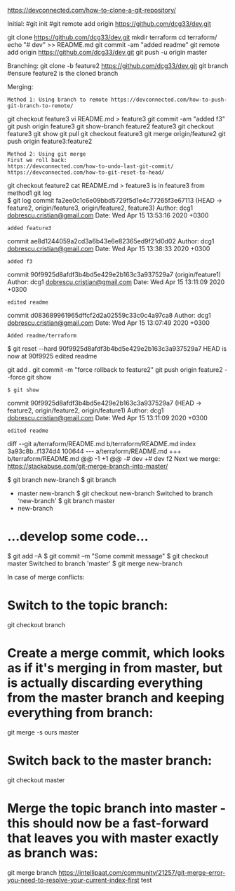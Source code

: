 https://devconnected.com/how-to-clone-a-git-repository/

Initial:
#git init 
#git remote add origin https://github.com/dcg33/dev.git

git clone https://github.com/dcg33/dev.git
mkdir terraform
cd terraform/
echo "# dev" >> README.md
git commit -am "added readme"
git remote add origin https://github.com/dcg33/dev.git
git push -u origin master

Branching:
git clone -b feature2 https://github.com/dcg33/dev.git
git branch #ensure feature2 is the cloned branch

Merging: 

	Method 1: Using branch to remote https://devconnected.com/how-to-push-git-branch-to-remote/
 git checkout feature3
 vi README.md > feature3
 git commit -am "added f3"
 git push origin feature3
 git show-branch
  feature2
  feature3
    git checkout feature3
    git show
    git pull
    git checkout feature3
    git merge origin/feature2
    git push origin feature3:feature2
	
	Method 2: Using git merge
	First we roll back:
	https://devconnected.com/how-to-undo-last-git-commit/
	https://devconnected.com/how-to-git-reset-to-head/
 git checkout feature2
 cat README.md > feature3 is in feature3 from method1
 git log 	
	$ git log
commit fa2ee0c1c6e09bbd5729f5d1e4c77265f3e67113 (HEAD -> feature2, origin/feature3, origin/feature2, feature3)
Author: dcg1 <dobrescu.cristian@gmail.com>
Date:   Wed Apr 15 13:53:16 2020 +0300

    added feature3

commit ae8d1244059a2cd3a6b43e6e82365ed9f21d0d02
Author: dcg1 <dobrescu.cristian@gmail.com>
Date:   Wed Apr 15 13:38:33 2020 +0300

    added f3

commit 90f9925d8afdf3b4bd5e429e2b163c3a937529a7 (origin/feature1)
Author: dcg1 <dobrescu.cristian@gmail.com>
Date:   Wed Apr 15 13:11:09 2020 +0300

    edited readme

commit d083689961965dffcf2d2a02559c33c0c4a97ca8
Author: dcg1 <dobrescu.cristian@gmail.com>
Date:   Wed Apr 15 13:07:49 2020 +0300

    Added readme/terraform
	
$ git reset --hard 90f9925d8afdf3b4bd5e429e2b163c3a937529a7
HEAD is now at 90f9925 edited readme

git add .
git commit -m "force rollback to feature2"
git push origin feature2 --force
git show

	$ git show
commit 90f9925d8afdf3b4bd5e429e2b163c3a937529a7 (HEAD -> feature2, origin/feature2, origin/feature1)
Author: dcg1 <dobrescu.cristian@gmail.com>
Date:   Wed Apr 15 13:11:09 2020 +0300

    edited readme

diff --git a/terraform/README.md b/terraform/README.md
index 3a93c8b..f1374d4 100644
--- a/terraform/README.md
+++ b/terraform/README.md
@@ -1 +1 @@
-# dev
+# dev f2
 Next we merge:
 https://stackabuse.com/git-merge-branch-into-master/
 
$ git branch new-branch
$ git branch
* master
new-branch
$ git checkout new-branch
Switched to branch ‘new-branch'
$ git branch
master
* new-branch

# ...develop some code...

$ git add –A
$ git commit –m "Some commit message"
$ git checkout master
Switched to branch 'master'
$ git merge new-branch

In case of merge conflicts:
# Switch to the topic branch:

git checkout branch

# Create a merge commit, which looks as if it's merging in from master, but is actually discarding everything from the master branch and keeping everything from branch:

git merge -s ours master

# Switch back to the master branch:

git checkout master

# Merge the topic branch into master - this should now be a fast-forward that leaves you with master exactly as branch was:

git merge branch 
https://intellipaat.com/community/21257/git-merge-error-you-need-to-resolve-your-current-index-first
test